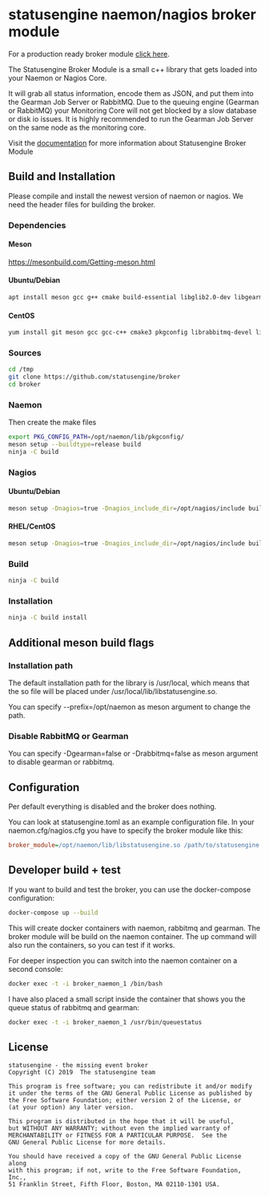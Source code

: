 # statusengine naemon/nagios broker module

For a production ready broker module [click here](https://github.com/statusengine/module).

The Statusengine Broker Module is a small c++ library that gets loaded into your Naemon or Nagios Core.

It will grab all status information, encode them as JSON, and put them into the Gearman Job Server or RabbitMQ. Due to the queuing engine (Gearman or RabbitMQ) your Monitoring Core will not get blocked by a slow database or disk io issues. It is highly recommended to run the Gearman Job Server on the same node as the monitoring core.

Visit the [documentation](https://statusengine.org/) for more information about Statusengine Broker Module

## Build and Installation

Please compile and install the newest version of naemon or nagios. We need the header files for building the broker.

### Dependencies
#### Meson
https://mesonbuild.com/Getting-meson.html

#### Ubuntu/Debian
```bash
apt install meson gcc g++ cmake build-essential libglib2.0-dev libgearman-dev uuid-dev libuchardet-dev libjson-c-dev pkg-config libssl-dev librabbitmq-dev
```
#### CentOS
```bash
yum install git meson gcc gcc-c++ cmake3 pkgconfig librabbitmq-devel libgearman-devel libuchardet-devel json-c-devel openssl-devel glib2-devel
```

### Sources

```bash
cd /tmp
git clone https://github.com/statusengine/broker
cd broker
```

### Naemon

Then create the make files
```bash
export PKG_CONFIG_PATH=/opt/naemon/lib/pkgconfig/
meson setup --buildtype=release build
ninja -C build
```

### Nagios

#### Ubuntu/Debian
```bash
meson setup -Dnagios=true -Dnagios_include_dir=/opt/nagios/include build
```

#### RHEL/CentOS
```bash
meson setup -Dnagios=true -Dnagios_include_dir=/opt/nagios/include build
```

### Build

```bash
ninja -C build
```

### Installation

```bash
ninja -C build install
```

## Additional meson build flags

### Installation path

The default installation path for the library is /usr/local, which means that the so file will be placed under /usr/local/lib/libstatusengine.so.

You can specify --prefix=/opt/naemon as meson argument to change the path.

### Disable RabbitMQ or Gearman

You can specify -Dgearman=false or -Drabbitmq=false as meson argument to disable gearman or rabbitmq.


## Configuration

Per default everything is disabled and the broker does nothing.

You can look at statusengine.toml as an example configuration file. In your naemon.cfg/nagios.cfg you have to specify the
broker module like this:
```ini
broker_module=/opt/naemon/lib/libstatusengine.so /path/to/statusengine.toml
```

## Developer build + test

If you want to build and test the broker, you can use the docker-compose configuration:
```bash
docker-compose up --build
```

This will create docker containers with naemon, rabbitmq and gearman. The broker module will be build on the naemon container. The up command will also run the containers, so you can test if it works.

For deeper inspection you can switch into the naemon container on a second console:
```bash
docker exec -t -i broker_naemon_1 /bin/bash
```

I have also placed a small script inside the container that shows you the queue status of rabbitmq and gearman:
```bash
docker exec -t -i broker_naemon_1 /usr/bin/queuestatus
```

## License

    statusengine - the missing event broker
    Copyright (C) 2019  The statusengine team

    This program is free software; you can redistribute it and/or modify
    it under the terms of the GNU General Public License as published by
    the Free Software Foundation; either version 2 of the License, or
    (at your option) any later version.

    This program is distributed in the hope that it will be useful,
    but WITHOUT ANY WARRANTY; without even the implied warranty of
    MERCHANTABILITY or FITNESS FOR A PARTICULAR PURPOSE.  See the
    GNU General Public License for more details.

    You should have received a copy of the GNU General Public License along
    with this program; if not, write to the Free Software Foundation, Inc.,
    51 Franklin Street, Fifth Floor, Boston, MA 02110-1301 USA.
